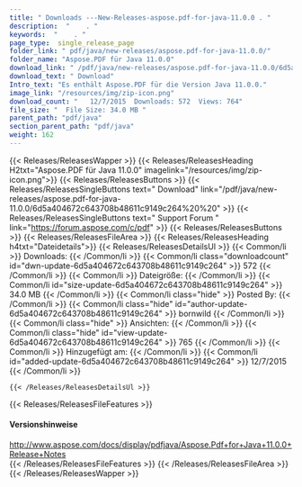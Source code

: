 ```yaml
---
title: " Downloads ---New-Releases-aspose.pdf-for-java-11.0.0 . "
description:  "    . " 
keywords:  "    . " 
page_type:  single_release_page
folder_link: " pdf/java/new-releases/aspose.pdf-for-java-11.0.0/"
folder_name: "Aspose.PDF für Java 11.0.0"
download_link: " /pdf/java/new-releases/aspose.pdf-for-java-11.0.0/6d5a404672c643708b48611c9149c264"
download_text: " Download"
Intro_text: "Es enthält Aspose.PDF für die Version Java 11.0.0."
image_link: "/resources/img/zip-icon.png"
download_count: "   12/7/2015  Downloads: 572  Views: 764"
file_size: "  File Size: 34.0 MB "
parent_path: "pdf/java"
section_parent_path: "pdf/java"
weight: 162
---
```


{{< Releases/ReleasesWapper >}}
  {{< Releases/ReleasesHeading H2txt="Aspose.PDF für Java 11.0.0" imagelink="/resources/img/zip-icon.png">}}
  {{< Releases/ReleasesButtons >}}
    {{< Releases/ReleasesSingleButtons text=" Download" link="/pdf/java/new-releases/aspose.pdf-for-java-11.0.0/6d5a404672c643708b48611c9149c264%20%20" >}}
    {{< Releases/ReleasesSingleButtons text=" Support Forum " link="https://forum.aspose.com/c/pdf" >}}
  {{< Releases/ReleasesButtons >}}
  {{< Releases/ReleasesFileArea >}}
    {{< Releases/ReleasesHeading h4txt="Dateidetails">}}
    {{< Releases/ReleasesDetailsUl >}}
            {{< Common/li >}} Downloads: {{< /Common/li >}}
      {{< Common/li class="downloadcount" id="dwn-update-6d5a404672c643708b48611c9149c264" >}} 572 {{< /Common/li >}}
      {{< Common/li >}} Dateigröße: {{< /Common/li >}}
      {{< Common/li id="size-update-6d5a404672c643708b48611c9149c264" >}} 34.0 MB {{< /Common/li >}} 
      {{< Common/li  class="hide" >}} Posted By: {{< /Common/li >}} 
      {{< Common/li class="hide" id="author-update-6d5a404672c643708b48611c9149c264" >}} bornwild {{< /Common/li >}}
      {{< Common/li class="hide" >}} Ansichten: {{< /Common/li >}}
      {{< Common/li class="hide" id="view-update-6d5a404672c643708b48611c9149c264" >}} 765 {{< /Common/li >}}
      {{< Common/li >}} Hinzugefügt am: {{< /Common/li >}}
      {{< Common/li id="added-update-6d5a404672c643708b48611c9149c264" >}} 12/7/2015 {{< /Common/li >}} 

    {{< /Releases/ReleasesDetailsUl >}}

  {{< Releases/ReleasesFileFeatures >}}
      <h4>Versionshinweise</h4><div> <a href="http://www.aspose.com/docs/display/pdfjava/Aspose.Pdf+for+Java+11.0.0+Release+Notes">http://www.aspose.com/docs/display/pdfjava/Aspose.Pdf+for+Java+11.0.0+Release+Notes</a></div>
  {{< /Releases/ReleasesFileFeatures >}}
 {{< /Releases/ReleasesFileArea >}}
{{< /Releases/ReleasesWapper >}}



